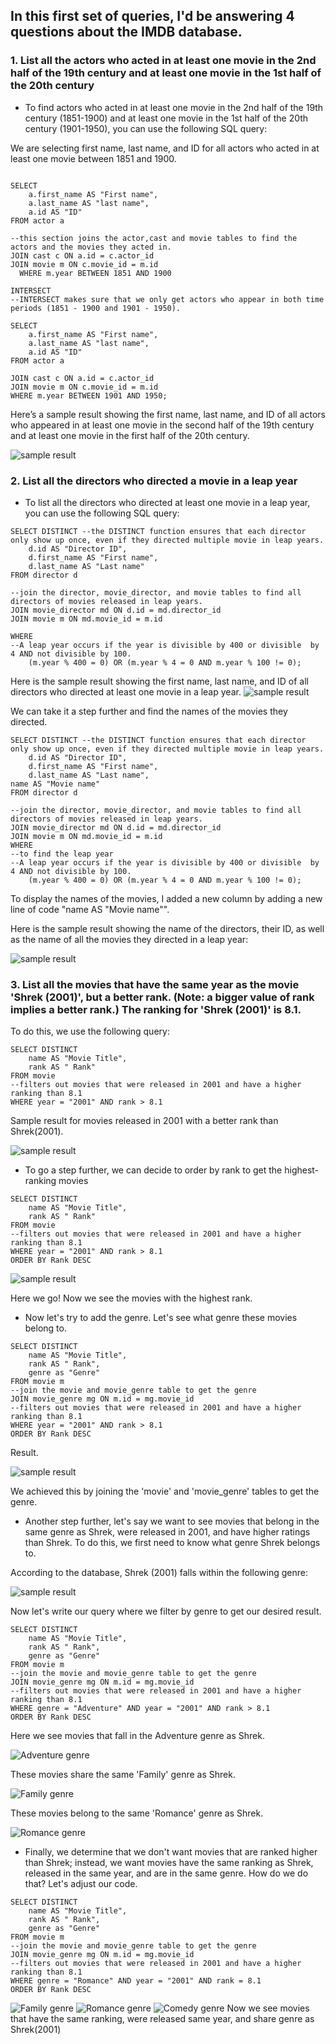 ## In this first set of queries, I'd be answering 4 questions about the IMDB database. 
### 1. List all the actors who acted in at least one movie in the 2nd half of the 19th century and at least one movie in the 1st half of the 20th century

- To find actors who acted in at least one movie in the 2nd half of the 19th century (1851-1900) and at least one movie in the 1st half of the 20th century (1901-1950), you can use the following SQL query:

We are selecting first name, last name, and ID for all actors who acted in at least one movie between 1851 and 1900.
```

SELECT
    a.first_name AS "First name", 
    a.last_name AS "last name", 
    a.id AS "ID"
FROM actor a

--this section joins the actor,cast and movie tables to find the actors and the movies they acted in. 
JOIN cast c ON a.id = c.actor_id
JOIN movie m ON c.movie_id = m.id
  WHERE m.year BETWEEN 1851 AND 1900

INTERSECT
--INTERSECT makes sure that we only get actors who appear in both time periods (1851 - 1900 and 1901 - 1950).

SELECT
    a.first_name AS "First name", 
    a.last_name AS "last name", 
    a.id AS "ID"
FROM actor a 

JOIN cast c ON a.id = c.actor_id
JOIN movie m ON c.movie_id = m.id
WHERE m.year BETWEEN 1901 AND 1950;
```
Here’s a sample result showing the first name, last name, and ID of all actors who appeared in at least one movie in the second half of the 19th century and at least one movie in the first half of the 20th century.

![sample result](./screenshots/question1.png)



### 2. List all the directors who directed a movie in a leap year 

- To list all the directors who directed at least one movie in a leap year, you can use the following SQL query:

```
SELECT DISTINCT --the DISTINCT function ensures that each director only show up once, even if they directed multiple movie in leap years.
    d.id AS "Director ID", 
    d.first_name AS "First name", 
    d.last_name AS "Last name"
FROM director d

--join the director, movie_director, and movie tables to find all directors of movies released in leap years.
JOIN movie_director md ON d.id = md.director_id
JOIN movie m ON md.movie_id = m.id

WHERE 
--A leap year occurs if the year is divisible by 400 or divisible  by 4 AND not divisible by 100.
	(m.year % 400 = 0) OR (m.year % 4 = 0 AND m.year % 100 != 0);

```
Here is the sample result showing the first name, last name, and ID of all directors who directed at least one movie in a leap year.
![sample result](./screenshots/question2.png)

We can take it a step further and find the names of the movies they directed.

```
SELECT DISTINCT --the DISTINCT function ensures that each director only show up once, even if they directed multiple movie in leap years.
	d.id AS "Director ID", 
	d.first_name AS "First name", 
	d.last_name AS "Last name",
name AS "Movie name" 
FROM director d

--join the director, movie_director, and movie tables to find all directors of movies released in leap years.
JOIN movie_director md ON d.id = md.director_id
JOIN movie m ON md.movie_id = m.id
WHERE 
--to find the leap year
--A leap year occurs if the year is divisible by 400 or divisible  by 4 AND not divisible by 100.
	(m.year % 400 = 0) OR (m.year % 4 = 0 AND m.year % 100 != 0);

```
To display the names of the movies, I added a new column by adding a new line of code "name AS "Movie name"".

Here is the sample result showing the name of the directors, their ID, as well as the name of all the movies they directed in a leap year:

![sample result](./screenshots/1b2.png)


### 3. List all the movies that have the same year as the movie 'Shrek (2001)', but a better rank. (Note: a bigger value of rank implies a better rank.) The ranking for 'Shrek (2001)' is 8.1. 

To do this, we use the following query:
```
SELECT DISTINCT
	name AS "Movie Title",
	rank AS " Rank"
FROM movie
--filters out movies that were released in 2001 and have a higher ranking than 8.1 
WHERE year = "2001" AND rank > 8.1

```
Sample result for movies released in 2001 with a better rank than Shrek(2001). 

![sample result](./screenshots/2.1.png)

- To go a step further, we can decide to order by rank to get the highest-ranking movies 

```
SELECT DISTINCT
	name AS "Movie Title",
	rank AS " Rank"
FROM movie
--filters out movies that were released in 2001 and have a higher ranking than 8.1 
WHERE year = "2001" AND rank > 8.1
ORDER BY Rank DESC

```
![sample result](./screenshots/2.2.png)

Here we go! Now we see the movies with the highest rank. 

- Now let's try to add the genre. Let's see what genre these movies belong to.
```
SELECT DISTINCT
	name AS "Movie Title",
	rank AS " Rank",
	genre as "Genre"
FROM movie m
--join the movie and movie_genre table to get the genre 
JOIN movie_genre mg ON m.id = mg.movie_id
--filters out movies that were released in 2001 and have a higher ranking than 8.1 
WHERE year = "2001" AND rank > 8.1
ORDER BY Rank DESC

```
Result.

![sample result](./screenshots/2.3.png)

We achieved this by joining the 'movie' and 'movie_genre' tables to get the genre. 

- Another step further, let's say we want to see movies that belong in the same genre as Shrek, were released in 2001, and have higher ratings than Shrek. 
To do this, we first need to know what genre Shrek belongs to.

According to the database, Shrek (2001) falls within the following genre:

![sample result](./screenshots/shrek_genre.png)

Now let's write our query where we filter by genre to get our desired result. 
```
SELECT DISTINCT
	name AS "Movie Title",
	rank AS " Rank",
	genre as "Genre"
FROM movie m
--join the movie and movie_genre table to get the genre 
JOIN movie_genre mg ON m.id = mg.movie_id
--filters out movies that were released in 2001 and have a higher ranking than 8.1 
WHERE genre = "Adventure" AND year = "2001" AND rank > 8.1
ORDER BY Rank DESC

```
Here we see movies that fall in the Adventure genre as Shrek.

![Adventure genre](./screenshots/2.4.png)

These movies share the same 'Family' genre as Shrek.

![Family genre](./screenshots/2.5.png)

These movies belong to the same 'Romance' genre as Shrek.

![Romance genre](./screenshots/2.6.png)

- Finally, we determine that we don't want movies that are ranked higher than Shrek; instead, we want movies have the same ranking as Shrek, released in the same year, and are in the same genre.
How do we do that? Let's adjust our code.

```
SELECT DISTINCT
	name AS "Movie Title",
	rank AS " Rank",
	genre as "Genre"
FROM movie m
--join the movie and movie_genre table to get the genre 
JOIN movie_genre mg ON m.id = mg.movie_id
--filters out movies that were released in 2001 and have a higher ranking than 8.1 
WHERE genre = "Romance" AND year = "2001" AND rank = 8.1
ORDER BY Rank DESC   

```
![Family genre](./screenshots/2.7.png)
![Romance genre](./screenshots/2.8.png)
![Comedy genre](./screenshots/2.9.png)
Now we see movies that have the same ranking, were released same year, and share genre as Shrek(2001)
